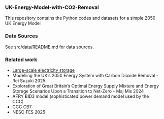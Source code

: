 ### UK-Energy-Model-with-CO2-Removal

This repository contains the Python codes and datasets for a simple 2050 UK Energy Model


### Data Sources

See [src/data/README.md](src/data/README.md) for data sources.


### Related work

- [Large-scale electricity storage](https://royalsociety.org/news-resources/projects/low-carbon-energy-programme/large-scale-electricity-storage/)
- Modelling the UK’s 2050 Energy System with Carbon Dioxide Removal - Rei Suzuki 2025
- Exploration of Great Britain’s Optimal Energy Supply Mixture and Energy Storage Scenarios Upon a Transition to Net-Zero - Maj Mis 2024
- AFRY BID3 model (sophisticated power demand model used by the CCC)
- CCC CB7
- NESO FES 2025


